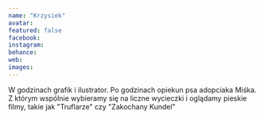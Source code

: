 ```yaml
---
name: "Krzysiek"
avatar: 
featured: false
facebook: 
instagram: 
behance: 
web:
images:
---
```

W godzinach grafik i ilustrator. Po godzinach opiekun psa adopciaka Miśka. Z którym wspólnie wybieramy się na liczne wycieczki i oglądamy pieskie filmy, takie jak "Truflarze" czy "Zakochany Kundel"

